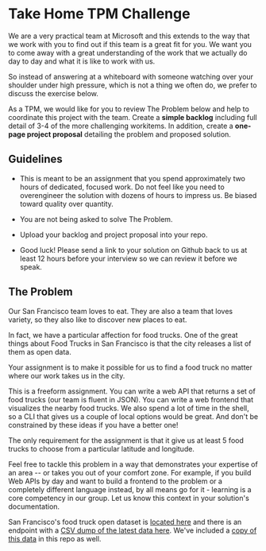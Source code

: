 # Take Home TPM Challenge

We are a very practical team at Microsoft and this extends to the way that we work with you to find out if this team is a great fit for you. We want you to come away with a great understanding of the work that we actually do day to day and what it is like to work with us.

So instead of answering at a whiteboard with someone watching over your shoulder under high pressure, which is not a thing we often do, we prefer to discuss the exercise below.

As a TPM, we would like for you to review The Problem below and help to coordinate this project with the team.  Create a **simple backlog** including full detail of 3-4 of the more challenging workitems. In addition, create a **one-page project proposal** detailing the problem and proposed solution.

## Guidelines

-   This is meant to be an assignment that you spend approximately two hours of dedicated, focused work. Do not feel like you need to overengineer the solution with dozens of hours to impress us. Be biased toward quality over quantity.

-   You are not being asked to solve The Problem.

-   Upload your backlog and project proposal into your repo.

-   Good luck! Please send a link to your solution on Github back to us at least 12 hours before your interview so we can review it before we speak.

## The Problem

Our San Francisco team loves to eat. They are also a team that loves variety, so they also like to discover new places to eat.

In fact, we have a particular affection for food trucks. One of the great things about Food Trucks in San Francisco is that the city releases a list of them as open data.

Your assignment is to make it possible for us to find a food truck no matter where our work takes us in the city.

This is a freeform assignment. You can write a web API that returns a set of food trucks (our team is fluent in JSON). You can write a web frontend that visualizes the nearby food trucks. We also spend a lot of time in the shell, so a CLI that gives us a couple of local options would be great. And don't be constrained by these ideas if you have a better one!

The only requirement for the assignment is that it give us at least 5 food trucks to choose from a particular latitude and longitude.

Feel free to tackle this problem in a way that demonstrates your expertise of an area -- or takes you out of your comfort zone. For example, if you build Web APIs by day and want to build a frontend to the problem or a completely different language instead, by all means go for it - learning is a core competency in our group. Let us know this context in your solution's documentation.

San Francisco's food truck open dataset is [located here](https://data.sfgov.org/Economy-and-Community/Mobile-Food-Facility-Permit/rqzj-sfat/data) and there is an endpoint with a [CSV dump of the latest data here](https://data.sfgov.org/api/views/rqzj-sfat/rows.csv). We've included a [copy of this data](./Mobile_Food_Facility_Permit.csv) in this repo as well.

